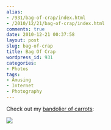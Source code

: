 ```yaml
---
alias:
- /931/bag-of-crap/index.html
- /2010/12/21/bag-of-crap/index.html
comments: true
date: 2010-12-21 00:37:58
layout: post
slug: bag-of-crap
title: Bag Of Crap
wordpress_id: 931
categories:
- Photos
tags:
- Amusing
- Internet
- Photography
---
```


Check out my [bandolier of carrots](http://en.wikipedia.org/wiki/Woot#Bag_of_Crap):

[![](http://farm6.static.flickr.com/5169/5279014335_33ce24c054_z.jpg)](http://farm6.static.flickr.com/5169/5279014335_33ce24c054_b.jpg)
